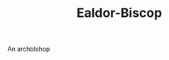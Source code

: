 ---
title: Ealdor-Biscop
letter: E
permalink: "/definitions/bld-ealdor-biscop.html"
body: An archblshop
published_at: '2018-07-07'
source: Black's Law Dictionary 2nd Ed (1910)
layout: post
---